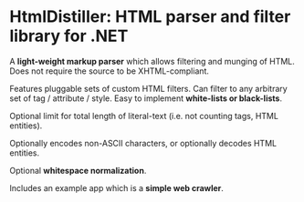 # HtmlDistiller: HTML parser and filter library for .NET

A **light-weight markup parser** which allows filtering and munging of HTML. Does not require the source to be XHTML-compliant.

Features pluggable sets of custom HTML filters. Can filter to any arbitrary set of tag / attribute / style. Easy to implement **white-lists or black-lists**.

Optional limit for total length of literal-text (i.e. not counting tags, HTML entities).

Optionally encodes non-ASCII characters, or optionally decodes HTML entities.

Optional **whitespace normalization**.

Includes an example app which is a **simple web crawler**.
